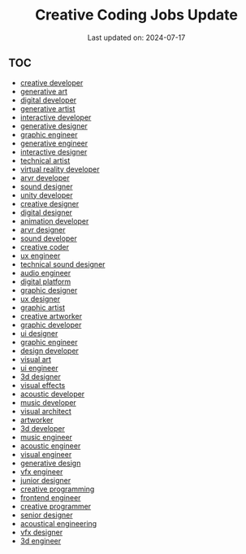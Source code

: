 <h1 align="center">Creative Coding Jobs Update</h1>
<p align="center">Last updated on: 2024-07-17</p>

## TOC


- <a href="https://github.com/linooohon/creative-coding-jobs-update/blob/main/JOBLIST/creative_developer.md" target="_blank">creative developer</a>
- <a href="https://github.com/linooohon/creative-coding-jobs-update/blob/main/JOBLIST/generative_art.md" target="_blank">generative art</a>
- <a href="https://github.com/linooohon/creative-coding-jobs-update/blob/main/JOBLIST/digital_developer.md" target="_blank">digital developer</a>
- <a href="https://github.com/linooohon/creative-coding-jobs-update/blob/main/JOBLIST/generative_artist.md" target="_blank">generative artist</a>
- <a href="https://github.com/linooohon/creative-coding-jobs-update/blob/main/JOBLIST/interactive_developer.md" target="_blank">interactive developer</a>
- <a href="https://github.com/linooohon/creative-coding-jobs-update/blob/main/JOBLIST/generative_designer.md" target="_blank">generative designer</a>
- <a href="https://github.com/linooohon/creative-coding-jobs-update/blob/main/JOBLIST/graphic_engineer.md" target="_blank">graphic engineer</a>
- <a href="https://github.com/linooohon/creative-coding-jobs-update/blob/main/JOBLIST/generative_engineer.md" target="_blank">generative engineer</a>
- <a href="https://github.com/linooohon/creative-coding-jobs-update/blob/main/JOBLIST/interactive_designer.md" target="_blank">interactive designer</a>
- <a href="https://github.com/linooohon/creative-coding-jobs-update/blob/main/JOBLIST/technical_artist.md" target="_blank">technical artist</a>
- <a href="https://github.com/linooohon/creative-coding-jobs-update/blob/main/JOBLIST/virtual_reality_developer.md" target="_blank">virtual reality developer</a>
- <a href="https://github.com/linooohon/creative-coding-jobs-update/blob/main/JOBLIST/arvr_developer.md" target="_blank">arvr developer</a>
- <a href="https://github.com/linooohon/creative-coding-jobs-update/blob/main/JOBLIST/sound_designer.md" target="_blank">sound designer</a>
- <a href="https://github.com/linooohon/creative-coding-jobs-update/blob/main/JOBLIST/unity_developer.md" target="_blank">unity developer</a>
- <a href="https://github.com/linooohon/creative-coding-jobs-update/blob/main/JOBLIST/creative_designer.md" target="_blank">creative designer</a>
- <a href="https://github.com/linooohon/creative-coding-jobs-update/blob/main/JOBLIST/digital_designer.md" target="_blank">digital designer</a>
- <a href="https://github.com/linooohon/creative-coding-jobs-update/blob/main/JOBLIST/animation_developer.md" target="_blank">animation developer</a>
- <a href="https://github.com/linooohon/creative-coding-jobs-update/blob/main/JOBLIST/arvr_designer.md" target="_blank">arvr designer</a>
- <a href="https://github.com/linooohon/creative-coding-jobs-update/blob/main/JOBLIST/sound_developer.md" target="_blank">sound developer</a>
- <a href="https://github.com/linooohon/creative-coding-jobs-update/blob/main/JOBLIST/creative_coder.md" target="_blank">creative coder</a>
- <a href="https://github.com/linooohon/creative-coding-jobs-update/blob/main/JOBLIST/ux_engineer.md" target="_blank">ux engineer</a>
- <a href="https://github.com/linooohon/creative-coding-jobs-update/blob/main/JOBLIST/technical_sound_designer.md" target="_blank">technical sound designer</a>
- <a href="https://github.com/linooohon/creative-coding-jobs-update/blob/main/JOBLIST/audio_engineer.md" target="_blank">audio engineer</a>
- <a href="https://github.com/linooohon/creative-coding-jobs-update/blob/main/JOBLIST/digital_platform.md" target="_blank">digital platform</a>
- <a href="https://github.com/linooohon/creative-coding-jobs-update/blob/main/JOBLIST/graphic_designer.md" target="_blank">graphic designer</a>
- <a href="https://github.com/linooohon/creative-coding-jobs-update/blob/main/JOBLIST/ux_designer.md" target="_blank">ux designer</a>
- <a href="https://github.com/linooohon/creative-coding-jobs-update/blob/main/JOBLIST/graphic_artist.md" target="_blank">graphic artist</a>
- <a href="https://github.com/linooohon/creative-coding-jobs-update/blob/main/JOBLIST/creative_artworker.md" target="_blank">creative artworker</a>
- <a href="https://github.com/linooohon/creative-coding-jobs-update/blob/main/JOBLIST/graphic_developer.md" target="_blank">graphic developer</a>
- <a href="https://github.com/linooohon/creative-coding-jobs-update/blob/main/JOBLIST/ui_designer.md" target="_blank">ui designer</a>
- <a href="https://github.com/linooohon/creative-coding-jobs-update/blob/main/JOBLIST/graphic_engineer.md" target="_blank">graphic engineer</a>
- <a href="https://github.com/linooohon/creative-coding-jobs-update/blob/main/JOBLIST/design_developer.md" target="_blank">design developer</a>
- <a href="https://github.com/linooohon/creative-coding-jobs-update/blob/main/JOBLIST/visual_art.md" target="_blank">visual art</a>
- <a href="https://github.com/linooohon/creative-coding-jobs-update/blob/main/JOBLIST/ui_engineer.md" target="_blank">ui engineer</a>
- <a href="https://github.com/linooohon/creative-coding-jobs-update/blob/main/JOBLIST/3d_designer.md" target="_blank">3d designer</a>
- <a href="https://github.com/linooohon/creative-coding-jobs-update/blob/main/JOBLIST/visual_effects.md" target="_blank">visual effects</a>
- <a href="https://github.com/linooohon/creative-coding-jobs-update/blob/main/JOBLIST/acoustic_developer.md" target="_blank">acoustic developer</a>
- <a href="https://github.com/linooohon/creative-coding-jobs-update/blob/main/JOBLIST/music_developer.md" target="_blank">music developer</a>
- <a href="https://github.com/linooohon/creative-coding-jobs-update/blob/main/JOBLIST/visual_architect.md" target="_blank">visual architect</a>
- <a href="https://github.com/linooohon/creative-coding-jobs-update/blob/main/JOBLIST/artworker.md" target="_blank">artworker</a>
- <a href="https://github.com/linooohon/creative-coding-jobs-update/blob/main/JOBLIST/3d_developer.md" target="_blank">3d developer</a>
- <a href="https://github.com/linooohon/creative-coding-jobs-update/blob/main/JOBLIST/music_engineer.md" target="_blank">music engineer</a>
- <a href="https://github.com/linooohon/creative-coding-jobs-update/blob/main/JOBLIST/acoustic_engineer.md" target="_blank">acoustic engineer</a>
- <a href="https://github.com/linooohon/creative-coding-jobs-update/blob/main/JOBLIST/visual_engineer.md" target="_blank">visual engineer</a>
- <a href="https://github.com/linooohon/creative-coding-jobs-update/blob/main/JOBLIST/generative_design.md" target="_blank">generative design</a>
- <a href="https://github.com/linooohon/creative-coding-jobs-update/blob/main/JOBLIST/vfx_engineer.md" target="_blank">vfx engineer</a>
- <a href="https://github.com/linooohon/creative-coding-jobs-update/blob/main/JOBLIST/junior_designer.md" target="_blank">junior designer</a>
- <a href="https://github.com/linooohon/creative-coding-jobs-update/blob/main/JOBLIST/creative_programming.md" target="_blank">creative programming</a>
- <a href="https://github.com/linooohon/creative-coding-jobs-update/blob/main/JOBLIST/frontend_engineer.md" target="_blank">frontend engineer</a>
- <a href="https://github.com/linooohon/creative-coding-jobs-update/blob/main/JOBLIST/creative_programmer.md" target="_blank">creative programmer</a>
- <a href="https://github.com/linooohon/creative-coding-jobs-update/blob/main/JOBLIST/senior_designer.md" target="_blank">senior designer</a>
- <a href="https://github.com/linooohon/creative-coding-jobs-update/blob/main/JOBLIST/acoustical_engineering.md" target="_blank">acoustical engineering</a>
- <a href="https://github.com/linooohon/creative-coding-jobs-update/blob/main/JOBLIST/vfx_designer.md" target="_blank">vfx designer</a>
- <a href="https://github.com/linooohon/creative-coding-jobs-update/blob/main/JOBLIST/3d_engineer.md" target="_blank">3d engineer</a>
